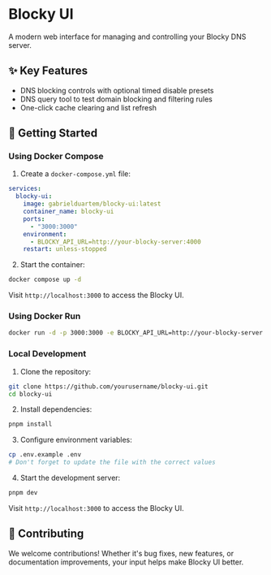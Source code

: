 # Blocky UI

A modern web interface for managing and controlling your Blocky DNS server.

## ✨ Key Features

- DNS blocking controls with optional timed disable presets
- DNS query tool to test domain blocking and filtering rules
- One-click cache clearing and list refresh

## 🏁 Getting Started

### Using Docker Compose

1. Create a `docker-compose.yml` file:

```yaml
services:
  blocky-ui:
    image: gabrielduartem/blocky-ui:latest
    container_name: blocky-ui
    ports:
      - "3000:3000"
    environment:
      - BLOCKY_API_URL=http://your-blocky-server:4000
    restart: unless-stopped
```

2. Start the container:

```bash
docker compose up -d
```

Visit `http://localhost:3000` to access the Blocky UI.

### Using Docker Run

```bash
docker run -d -p 3000:3000 -e BLOCKY_API_URL=http://your-blocky-server:4000 gabrielduartem/blocky-ui:latest
```

### Local Development

1. Clone the repository:

```bash
git clone https://github.com/yourusername/blocky-ui.git
cd blocky-ui
```

2. Install dependencies:

```bash
pnpm install
```

3. Configure environment variables:

```bash
cp .env.example .env
# Don't forget to update the file with the correct values
```

4. Start the development server:

```bash
pnpm dev
```

Visit `http://localhost:3000` to access the Blocky UI.

## 🤝 Contributing

We welcome contributions! Whether it's bug fixes, new features, or documentation
improvements, your input helps make Blocky UI better.

